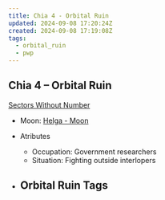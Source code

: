 ```yaml
---
title: Chia 4 - Orbital Ruin
updated: 2024-09-08 17:20:24Z
created: 2024-09-08 17:19:08Z
tags:
  - orbital_ruin
  - pwp
---
```


## Chia 4 &ndash; Orbital Ruin

[Sectors Without Number](https://sectorswithoutnumber.com/sector/bfDcBzTtgpeyLUfwzjio/orbitalRuin/iZ0qNEA5vD5yhFPvYZwj)

- Moon: [Helga - Moon](../../../Gaming/StarsWithoutNumber/PiratesWithoutPlunder/Helga%20-%20Moon.md)

- Atributes
	- Occupation: Government researchers
	- Situation: Fighting outside interlopers

- Orbital Ruin Tags
	- 